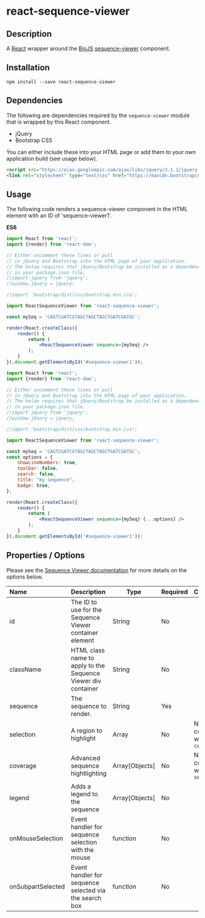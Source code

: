 # react-sequence-viewer

## Description

A [React](https://facebook.github.io/react/) wrapper around the [BioJS](https://biojs.net/) [sequence-viewer](https://github.com/calipho-sib/sequence-viewer)
component.

## Installation

```
npm install --save react-sequence-viewer
```

## Dependencies

The following are dependencies required by the `sequence-viewer` module that is wrapped
by this React component.

* jQuery 
* Bootstrap CSS

You can either include these into your HTML page or add them to your 
own application build (see usage below).

```html
<script src="https://ajax.googleapis.com/ajax/libs/jquery/3.1.1/jquery.min.js"></script>
<link rel="stylesheet" type="text/css" href="https://maxcdn.bootstrapcdn.com/bootstrap/3.3.7/css/bootstrap.min.css"></link>
```

## Usage

The following code renders a sequence-viewer component in the HTML
element with an ID of 'sequence-viewer1'.

**ES6**

```jsx
import React from 'react';
import {render} from 'react-dom';

// Either uncomment these lines or pull
// in jQuery and Bootstrap into the HTML page of your application.
// The below requires that jQuery/Bootstrap be installed as a dependency
// in your package.json file.
//import jquery from 'jquery';
//window.jQuery = jquery;

//import 'bootstrap/dist/css/bootstrap.min.css';

import ReactSequenceViewer from 'react-sequence-viewer';

const mySeq = 'CAGTCGATCGTAGCTAGCTAGCTGATCGATGC';

render(React.createClass({
    render() {
        return (
            <ReactSequenceViewer sequence={mySeq} />
        );
    }
}),document.getElementsById('#sequence-viewer1'));
```

```jsx
import React from 'react';
import {render} from 'react-dom';

// Either uncomment these lines or pull
// in jQuery and Bootstrap into the HTML page of your application.
// The below requires that jQuery/Bootstrap be installed as a dependency
// in your package.json file.
//import jquery from 'jquery';
//window.jQuery = jquery;

//import 'bootstrap/dist/css/bootstrap.min.css';

import ReactSequenceViewer from 'react-sequence-viewer';

const mySeq = 'CAGTCGATCGTAGCTAGCTAGCTGATCGATGC';
const options = {
    showLineNumbers: true,
    toolbar: false,
    search: false,
    title: "my sequence",
    badge: true,
};

render(React.createClass({
    render() {
        return (
            <ReactSequenceViewer sequence={mySeq} {...options} />
        );
    }
}),document.getElementsById('#sequence-viewer1'));
```

## Properties / Options

Please see the [Sequence Viewer documentation](https://cdn.rawgit.com/calipho-sib/sequence-viewer/master/examples/index.html)
for more details on the options below.


| Name | Description | Type | Required | Comment |
|:-----|:------------|------|----------|:--------|
| id | The ID to use for the Sequence Viewer container element | String | No |  |
| className | HTML class name to apply to the Sequence Viewer div container | String | No |  |
| sequence | The sequence to render. | String | Yes |  |
| selection | A region to highlight | Array | No | Not compatible with `coverage` |
| coverage | Advanced sequence hightlighting | Array[Objects] | No | Not compatible with `selection` |
| legend | Adds a legend to the sequence  |  Array[Objects] | No |  |
| onMouseSelection | Event handler for sequence selection with the mouse | function | No |  |
| onSubpartSelected | Event handler for sequence selected via the search box | function | No |  |

[build-badge]: https://img.shields.io/travis/FlyBase/react-sequence-viewer/master.png?style=flat-square
[build]: https://travis-ci.org/FlyBase/react-sequence-viewer

[npm-badge]: https://img.shields.io/npm/v/react-sequence-viewer.png?style=flat-square
[npm]: https://www.npmjs.org/package/react-sequence-viewer

[coveralls-badge]: https://img.shields.io/coveralls/FlyBase/react-sequence-viewer/master.png?style=flat-square
[coveralls]: https://coveralls.io/github/FlyBase/react-sequence-viewer
